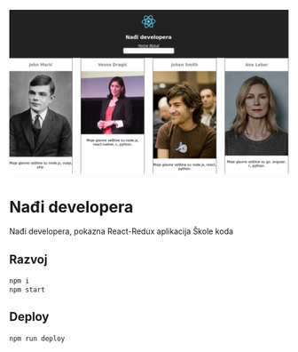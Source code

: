[![](screen.png)](https://skolakoda.org/nadji-developera/)

# Nađi developera

Nađi developera, pokazna React-Redux aplikacija Škole koda

## Razvoj

```
npm i
npm start
```

## Deploy

```
npm run deploy
```